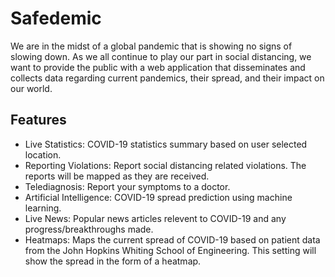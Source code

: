 # Safedemic

We are in the midst of a global pandemic that is showing no signs of slowing down. As we all continue to play our part in social distancing, we want to provide the public with a web application that disseminates and collects data regarding current pandemics, their spread, and their impact on our world.

## Features

- Live Statistics: COVID-19 statistics summary based on user selected location.
- Reporting Violations: Report social distancing related violations. The reports will be mapped as they are received.
- Telediagnosis: Report your symptoms to a doctor.
- Artificial Intelligence: COVID-19 spread prediction using machine learning. 
- Live News: Popular news articles relevent to COVID-19 and any progress/breakthroughs made.
- Heatmaps: Maps the current spread of COVID-19 based on patient data from the John Hopkins Whiting School of Engineering. This setting will show the spread in the form of a heatmap.

